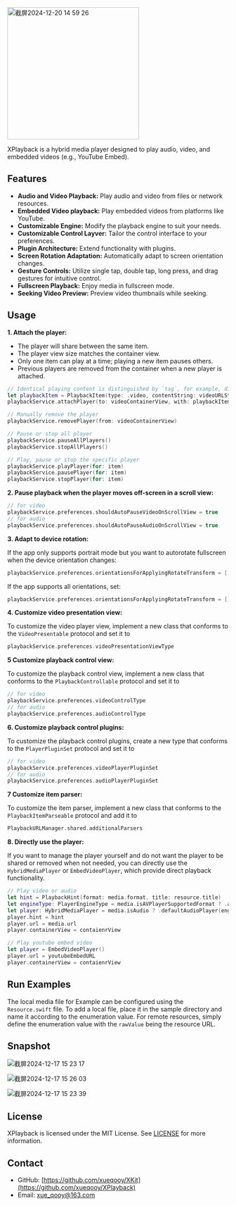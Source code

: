 <img width="300" alt="截屏2024-12-20 14 59 26" src="https://github.com/user-attachments/assets/44189bca-2cf7-4ba3-bd26-fd0757ea5251" />

XPlayback is a hybrid media player designed to play audio, video, and embedded videos (e.g., YouTube Embed).

## Features

- **Audio and Video Playback:** Play audio and video from files or network resources.
- **Embedded Video playback:** Play embedded videos from platforms like YouTube.
- **Customizable Engine:** Modify the playback engine to suit your needs.
- **Customizable Control Layver:** Tailor the control interface to your preferences.
- **Plugin Architecture:** Extend functionality with plugins.
- **Screen Rotation Adaptation:** Automatically adapt to screen orientation changes.
- **Gesture Controls:** Utilize single tap, double tap, long press, and drag gestures for intuitive control.
- **Fullscreen Playback:** Enjoy media in fullscreen mode.
- **Seeking Video Preview:** Preview video thumbnails while seeking.

## Usage

   **1. Attach the player:**

  - The player will share between the same item.
  - The player view size matches the container view.
  - Only one item can play at a time; playing a new item pauses others.
  - Previous players are removed from the container when a new player is attached.
  ```swift
  // Identical playing content is distinguished by `tag`, for example, different cells in the list play the same content.
  let playbackItem = PlaybackItem(type: .video, contentString: videoURLString, tag: tag)
  playbackService.attachPlayer(to: videoContainerView, with: playbackItem)
  
  // Manually remove the player
  playbackService.removePlayer(from: videoContainerView)
  
  // Pause or stop all player
  playbackService.pauseAllPlayers()
  playbackService.stopAllPlayers()
 
  // Play, pause or stop the specific player
  playbackService.playPlayer(for: item)
  playbackService.pausePlayer(for: item)
  playbackService.stopPlayer(for: item)
  ```

 **2. Pause playback when the player moves off-screen in a scroll view:**
 ```swift
 // for video
 playbackService.preferences.shouldAutoPauseVideoOnScrollView = true
 // for audio
 playbackService.preferences.shouldAutoPauseAudioOnScrollView = true
 ```

 **3. Adapt to device rotation:**

 If the app only supports portrait mode but you want to autorotate fullscreen when the device orientation changes:
 ```swift
 playbackService.preferences.orientationsForApplyingRotateTransform = [.landscapeLeft, .landscapeRight, .portraitUpsideDown]
 ```

 If the app supports all orientations, set:
 ```swift
 playbackService.preferences.orientationsForApplyingRotateTransform = []
 ```

 **4. Customize video presentation view:**

 To customize the video player view, implement a new class that conforms to the `VideoPresentable` protocol and set it to 
 ```swift
 playbackService.preferences.videoPresentationViewType
 ```

 **5 Customize playback control view:**

 To customize the playback control view, implement a new class that conforms to the `PlaybackControllable` protocol and set it to 
 ```swift
 // for video
 playbackService.preferences.videoControlType
 // for audio
 playbackService.preferences.audioControlType
 ```

 **6. Customize playback control plugins:**

 To customize the playback control plugins, create a new type that conforms to the `PlayerPluginSet` protocol and set it to 
 ```swift
 // for video
 playbackService.preferences.videoPlayerPluginSet
 // for audio
 playbackService.preferences.audioPlayerPluginSet 
 ``` 

 **7 Customize item parser:**

 To customize the item parser, implement a new class that conforms to the `PlaybackItemParseable` protocol and add it to 
 ```swift
 PlaybackURLManager.shared.additionalParsers
```
 
 **8. Directly use the player:**

 If you want to manage the player yourself and do not want the player to be shared or removed when not needed, you can directly use the `HybridMediaPlayer` or `EmbedVideoPlayer`, which provide direct playback functionality.

 ```swift
 // Play video or audio
 let hint = PlaybackHint(format: media.format, title: resource.title)
 let engineType: PlayerEngineType = media.isAVPlayerSupportedFormat ? .av : .vlc
 let player: HybridMediaPlayer = media.isAudio ? .defaultAudioPlayer(engineType: engineType) : .defaultVideoPlayer(engineType: engineType)
 player.hint = hint
 player.url = media.url
 player.containerView = contaienrView
 
 // Play youtube embed video
 let player = EmbedVideoPlayer()
 player.url = youtubeEmbedURL
 player.containerView = contaienrView
 ```

## Run Examples

The local media file for Example can be configured using the `Resource.swift` file. To add a local file, place it in the sample directory and name it according to the enumeration value. For remote resources, simply define the enumeration value with the `rawValue` being the resource URL.

## Snapshot

![截屏2024-12-17 15 23 17](https://github.com/user-attachments/assets/edff0a96-0439-4cbe-b4f1-779d387fb51e)

![截屏2024-12-17 15 26 03](https://github.com/user-attachments/assets/187758c3-6a16-41bc-beae-2dbf4ffe0f75)

![截屏2024-12-17 15 23 39](https://github.com/user-attachments/assets/542e1ded-f6e6-485a-b15a-9abdf56c6a2e)

## License

XPlayback is licensed under the MIT License. See [LICENSE](LICENSE) for more information.

## Contact

- GitHub: [https://github.com/xueqooy/XKit](https://github.com/xueqooy/XPlayback)
- Email: xue_qooy@163.com

